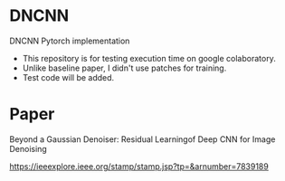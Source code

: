 # DNCNN
DNCNN Pytorch implementation
  
* This repository is for testing execution time on google colaboratory.
* Unlike baseline paper, I didn't use patches for training.
* Test code will be added.

# Paper
Beyond a Gaussian Denoiser: Residual Learningof Deep CNN for Image Denoising  

https://ieeexplore.ieee.org/stamp/stamp.jsp?tp=&arnumber=7839189
